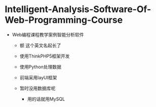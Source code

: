 # Intelligent-Analysis-Software-Of-Web-Programming-Course

* Web编程课程教学案例智能分析软件
    
    * 额 这个英文名起长了

    * 使用ThinkPHP5框架开发

    * 使用Python处理数据

    * 前端采用layUI框架

    * 暂时没用数据库呢

        * 用的话就用MySQL
